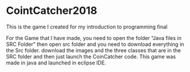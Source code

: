 # CointCatcher2018
This is the game I created for my introduction to programming final 


For the Game that I have made, you need to open the folder “Java files in SRC Folder” then open src folder and you need to download everything in the Src folder. download the images and the three classes that are in the SRC folder and then just launch the CoinCatcher code. This game was made in java and launched in eclipse IDE. 

